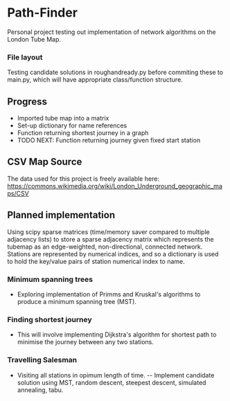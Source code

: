 # Path-Finder
Personal project testing out implementation of network algorithms on the London Tube Map. 

### File layout
Testing candidate solutions in roughandready.py before commiting these to main.py, which will have appropriate class/function structure. 

## Progress
- Imported tube map into a matrix
- Set-up dictionary for name references
- Function returning shortest journey in a graph
- TODO NEXT: Function returning journey given fixed start station


## CSV Map Source
The data used for this project is freely available here: https://commons.wikimedia.org/wiki/London_Underground_geographic_maps/CSV

## Planned implementation
Using scipy sparse matrices (time/memory saver compared to multiple adjacency lists) to store a sparse adjacency matrix which represents  the tubemap as an edge-weighted, non-directional, connected network. Stations are represented by numerical indices, and so a dictionary is used to hold the key/value pairs of station numerical index to name. 

### Minimum spanning trees
- Exploring implementation of Primms and Kruskal's algorithms to produce a minimum spanning tree (MST). 

### Finding shortest journey
- This will involve implementing Dijkstra's algorithm for shortest path to minimise the journey between any two stations.

### Travelling Salesman
- Visiting all stations in opimum length of time. 
-- Implement candidate solution using MST, random descent, steepest descent, simulated annealing, tabu. 
